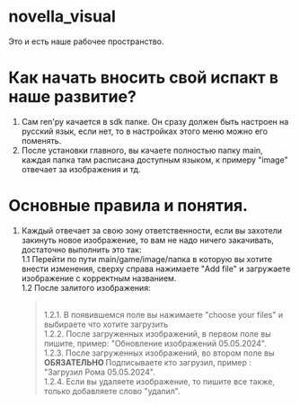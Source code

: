 # novella_visual
Это и есть наше рабочее пространство.

# Как начать вносить свой испакт в наше развитие?
  1. Сам ren'py качается в sdk папке. Он сразу должен быть настроен на русский язык, если нет, то в настройках этого меню можно его поменять.
  2. После установки главного, вы качаете полностью папку main, каждая папка там расписана доступным языком, к примеру "image" отвечает за изображения и тд.


 # Основные правила и понятия.
   1. Каждый отвечает за свою зону ответственности, если вы захотели закинуть новое изображение, то вам не надо ничего закачивать, достаточно выполнить это так:
      <br />1.1 Перейти по пути main/game/image/папка в которую вы хотите внести изменения, сверху справа нажимаете "Add file" и загружаете изображение с корректным названием.
      <br />1.2 После залитого изображения:
         > <br />1.2.1. В появившемся поле вы нажимаете "choose your files" и выбираете что хотите загрузить
         > <br />1.2.2. После загруженных изображений, в первом поле вы пишите, пример: "Обновление изображений 05.05.2024".
         > <br />1.2.3. После загруженных изображений, во втором поле вы <b> ОБЯЗАТЕЛЬНО </b> Подписываете кто загрузил, пример : "Загрузил Рома 05.05.2024".
         > <br />1.2.4. Если вы удаляете изображение, то пишите все также, только добавляете слово "удалил".

     
